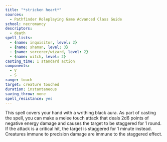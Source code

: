 ```yaml
---
title: "*stricken heart*"
sources:
  - Pathfinder Roleplaying Game Advanced Class Guide
school: necromancy
descriptors:
  - death
spell_lists:
  - {name: inquisitor, level: 2}
  - {name: shaman, level: 3}
  - {name: sorcerer/wizard, level: 2}
  - {name: witch, level: 2}
casting_time: 1 standard action
components:
  - V
  - S
range: touch
target: creature touched
duration: instantaneous
saving_throw: none
spell_resistance: yes
---
```


This spell covers your hand with a writhing black aura. As part of casting the spell, you can make a melee touch attack that deals 2d6 points of negative energy damage and causes the target to be staggered for 1 round. If the attack is a critical hit, the target is staggered for 1 minute instead. Creatures immune to precision damage are immune to the staggered effect.

